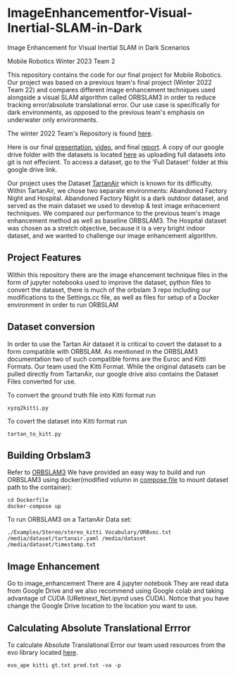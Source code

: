 # ImageEnhancementfor-Visual-Inertial-SLAM-in-Dark

Image Enhancement for Visual Inertial SLAM in Dark Scenarios

Mobile Robotics Winter 2023 Team 2

This repository contains the code for our final project for Mobile Robotics. Our project was based on a previous team's final project (Winter 2022 Team 22) and compares different image enhancement techniques used alongside a visual SLAM algorithm called ORBSLAM3 in order to reduce tracking error/absolute translational error. 
Our use case is specifically for dark environments, as opposed to the previous team's emphasis on underwater only environments. 

The winter 2022 Team's Repository is found [here](https://github.com/Maithilishetty/Mobile_Robotics_Team22). 

Here is our final [presentation](https://docs.google.com/presentation/d/1JiwIiU2ep6RfWaUEhsucTmFSWXvVtnpb/edit#slide=id.p1), [video](https://www.youtube.com/watch?v=Kg4_dr7qAi8), and final [report](https://drive.google.com/drive/u/0/folders/1EeNf3pVsSfgrlBif_ObC9zKsfOXbuV2S). A copy of our google drive folder with the datasets is located [here](https://drive.google.com/drive/u/0/folders/1EeNf3pVsSfgrlBif_ObC9zKsfOXbuV2S) as uploading full datasets into git is not effecient. To access a dataset, go to the 'Full Dataset' folder at this google drive link.

Our project uses the Dataset [TartanAir](https://theairlab.org/tartanair-dataset/) which is known for its difficulty. Within TartanAir, we chose two separate environments: Abandoned Factory Night and Hospital. Abandoned Factory Night is a dark outdoor dataset, and served as the main dataset we used to develop & test image enhacement techniques. We compared our performance to the previous team's image enhancement method as well as baseline ORBSLAM3. The Hospital dataset was chosen as a stretch objective, because it is a very bright indoor dataset, and we wanted to challenge our image enhancement algorithm. 

## Project Features 
Within this repository there are the image ehancement technique files in the form of jupyter notebooks used to improve the dataset, python files to convert the dataset, there is much of the orbslam 3 repo including our modifications to the Settings.cc file, as well as files for setup of a Docker environment in order to run ORBSLAM  

## Dataset conversion
In order to use the Tartan Air dataset it is critical to covert the dataset to a form compatible with ORBSLAM. As mentioned in the ORBSLAM3 documentation two of such compatible forms are the Euroc and Kitti Formats. Our team used the Kitti Format. While the original datasets can be pulled directly from TartanAir, our google drive also contains the Dataset Files converted for use. 

To convert the ground truth file into Kitti format run
```
xyzq2kitti.py
```

To covert the dataset into Kitti format run 
```
tartan_to_kitt.py
```

## Building Orbslam3
Refer to [ORBSLAM3](https://github.com/UZ-SLAMLab/ORB_SLAM3)
We have provided an easy way to build and run ORBSLAM3 using docker(modified volumn in [compose file](https://github.com/p123hx/ImageEnhancementfor-Visual-Inertial-SLAM-in-Dark/blob/main/Docker/docker-compose.yaml) to mount dataset path to the container):
```
cd Dockerfile
docker-compose up
```
To run ORBSLAM3 on a TartanAir Data set: 
```
./Examples/Stereo/stereo_kitti Vocabulary/ORBvoc.txt /media/dataset/tartanair.yaml /media/dataset /media/dataset/timestamp.txt
```

## Image Enhancement
Go to image_enhancement
There are 4 jupyter notebook
They are read data from Google Drive and we also recommend using Google colab and taking advantage of CUDA (URetinext_Net.ipynd uses CUDA). 
Notice that you have change the Google Drive location to the location you want to use.


## Calculating Absolute Translational Errror 
To calculate Absolute Translational Error our team used resources from the evo library located [here](https://github.com/MichaelGrupp/evo). 
```
evo_ape kitti gt.txt pred.txt -va -p
```

